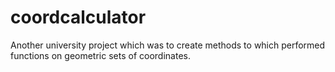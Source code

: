 # coordcalculator
Another university project which was to create methods to which performed functions on geometric sets of coordinates.
